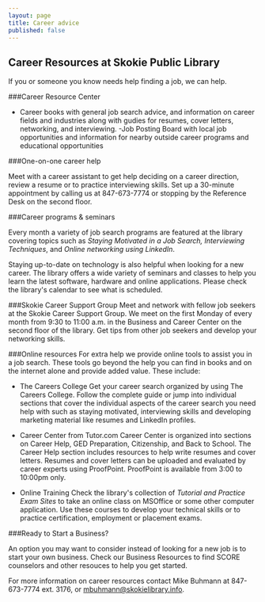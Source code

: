 ```yaml
---
layout: page
title: Career advice
published: false
---
```


## Career Resources at Skokie Public Library

If you or someone you know needs help finding a job, we can help.

###Career Resource Center

- Career books with general job search advice, and information on career fields and industries along with gudies for resumes, cover letters, networking, and interviewing.
-Job Posting Board with local job opportunities and information for nearby outside career programs and educational opportunities

###One-on-one career help

Meet with a career assistant to get help deciding on a career direction, review a resume or to practice interviewing skills. Set up a 30-minute appointment by calling us at 847-673-7774 or stopping by the Reference Desk on the second floor.

###Career programs & seminars

Every month a variety of job search programs are featured at the library covering topics such as _Staying Motivated in a Job Search, Interviewing Techniques_, and  _Online networking using LinkedIn_.

Staying up-to-date on technology is also helpful when looking for a new career. The library offers a wide variety of seminars and classes to help you learn the latest software, hardware and online applications. Please check the library's calendar to see what is scheduled.  

###Skokie Career Support Group
Meet and network with fellow job seekers at the Skokie Career Support Group.  We meet on the first Monday of every month from 9:30 to 11:00 a.m. in the Business and Career Center on the second floor of the library. Get tips from other job seekers and develop your networking skills.

###Online resources
For extra help we provide online tools to assist you in a job search. These tools go beyond the help you can find in books and on the internet alone and provide added value. These include:

- The Careers College Get your career search organized by using The Careers College. Follow the complete guide or jump into individual sections that cover the individual aspects of the career search you need help with such as staying motivated,  interviewing skills and developing marketing material like resumes and LinkedIn profiles.

- Career Center from Tutor.com Career Center is organized into sections on Career Help, GED Preparation, Citizenship, and Back to School. The Career Help section includes resources to help write resumes and cover letters. Resumes and cover letters can be uploaded and evaluated by career experts using ProofPoint. ProofPoint is available from 3:00 to 10:00pm only.

- Online Training Check the library's collection of _Tutorial and Practice Exam Sites_ to take an online class on MSOffice or some other computer application. Use these courses to develop your technical skills or to practice certification, employment or placement exams.

###Ready to Start a Business?

An option you may want to consider instead of looking for a new job is to start your own business. Check our Business Resources to find SCORE counselors and other resouces to help you get started.

For more information on career resources contact Mike Buhmann at 847-673-7774 ext. 3176, or [mbuhmann@skokielibrary.info](http://"mailto:mbuhmann@skokielibrary.info").